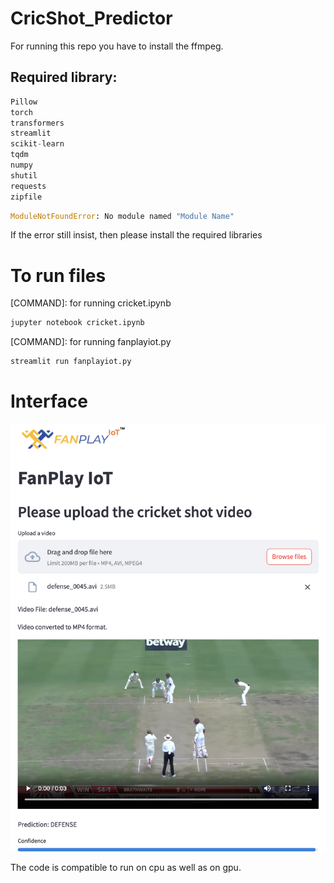# CricShot_Predictor

For running this repo you have to install the ffmpeg. 

## Required library:
``` python
Pillow
torch
transformers
streamlit
scikit-learn
tqdm
numpy
shutil
requests
zipfile
```

```python
ModuleNotFoundError: No module named "Module Name" 
```
If the error still insist, then please install the required libraries

# To run files
[COMMAND]: for running cricket.ipynb
```python
jupyter notebook cricket.ipynb
```

[COMMAND]: for running fanplayiot.py
```python
streamlit run fanplayiot.py
```

# Interface

![interface](interface.png)

The code is compatible to run on cpu as well as on gpu.
